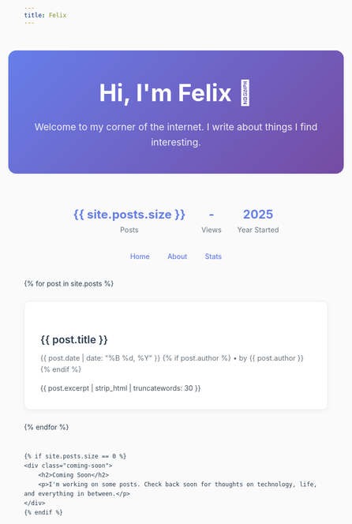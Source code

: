 ```yaml
---
title: Felix
---
```


<style>
* {
    margin: 0;
    padding: 0;
    box-sizing: border-box;
}

html, body {
    font-family: 'Inter', -apple-system, BlinkMacSystemFont, sans-serif;
    line-height: 1.6;
    color: #2c3e50;
    background: #fafafa;
    min-height: 100vh;
}

body {
    max-width: 680px;
    margin: 0 auto;
    padding: 2rem;
}

/* Dark Mode */
@media (prefers-color-scheme: dark) {
    html, body {
        background: #1a1a1a;
        color: #e4e4e7;
    }
    
    .hero {
        background: linear-gradient(135deg, #4c1d95 0%, #581c87 100%) !important;
    }
    
    .blog-post {
        background: #2a2a2a !important;
        border-color: #404040 !important;
        color: #e4e4e7 !important;
    }
    
    .blog-post-title a {
        color: #e4e4e7 !important;
    }
    
    .blog-post-title a:hover {
        color: #8b5cf6 !important;
    }
    
    .blog-post-meta {
        color: #9ca3af !important;
    }
    
    .blog-post-excerpt {
        color: #d1d5db !important;
    }
    
    nav a {
        color: #8b5cf6 !important;
    }
    
    .stat-number {
        color: #8b5cf6 !important;
    }
    
    .coming-soon {
        color: #9ca3af !important;
    }
}

.hero {
    text-align: center;
    margin: 3rem 0 4rem 0;
    padding: 3rem 0;
    background: linear-gradient(135deg, #667eea 0%, #764ba2 100%);
    color: white;
    border-radius: 16px;
    margin-left: -2rem;
    margin-right: -2rem;
    padding-left: 2rem;
    padding-right: 2rem;
}

.hero h1 {
    font-size: 3rem;
    margin: 0 0 1rem 0;
    font-weight: 700;
}

.hero p {
    font-size: 1.2rem;
    opacity: 0.9;
    margin: 0;
}

.blog-stats {
    display: flex;
    justify-content: center;
    gap: 2rem;
    margin: 2rem 0;
    font-size: 0.9rem;
    color: #6c757d;
}

.stat {
    text-align: center;
}

.stat-number {
    display: block;
    font-size: 1.5rem;
    font-weight: bold;
    color: #667eea;
}

.blog-posts {
    display: grid;
    gap: 1.5rem;
}

.blog-post {
    background: white;
    padding: 2rem;
    border-radius: 12px;
    box-shadow: 0 2px 10px rgba(0,0,0,0.05);
    border: 1px solid #e9ecef;
    transition: transform 0.2s ease, box-shadow 0.2s ease;
}

.blog-post:hover {
    transform: translateY(-2px);
    box-shadow: 0 4px 20px rgba(0,0,0,0.1);
}

.blog-post-title a {
    color: #2c3e50;
    text-decoration: none;
    font-weight: 600;
    font-size: 1.3rem;
}

.blog-post-title a:hover {
    color: #667eea;
}

.blog-post-meta {
    color: #6c757d;
    font-size: 0.9rem;
    margin: 0.5rem 0 1rem 0;
}

.blog-post-excerpt {
    color: #495057;
    line-height: 1.6;
}

.coming-soon {
    text-align: center;
    padding: 3rem;
    color: #6c757d;
}

nav {
    margin: 2rem 0;
    text-align: center;
}

nav a {
    margin: 0 1rem;
    color: #667eea;
    text-decoration: none;
    font-weight: 500;
}

nav a:hover {
    text-decoration: underline;
}
</style>

<div class="hero">
    <h1>Hi, I'm Felix 👋</h1>
    <p>Welcome to my corner of the internet. I write about things I find interesting.</p>
</div>

<div class="blog-stats">
    <div class="stat">
        <span class="stat-number" id="total-posts">{{ site.posts.size }}</span>
        <span>Posts</span>
    </div>
    <div class="stat">
        <span class="stat-number" id="total-views">-</span>
        <span>Views</span>
    </div>
    <div class="stat">
        <span class="stat-number">2025</span>
        <span>Year Started</span>
    </div>
</div>

<nav>
    <a href="/">Home</a>
    <a href="/about/">About</a>
    <a href="/analytics.html">Stats</a>
</nav>

<div class="blog-posts">
    {% for post in site.posts %}
    <article class="blog-post">
        <h2 class="blog-post-title">
            <a href="{{ post.url | relative_url }}">{{ post.title }}</a>
        </h2>
        <div class="blog-post-meta">
            <time datetime="{{ post.date | date_to_xmlschema }}">{{ post.date | date: "%B %d, %Y" }}</time>
            {% if post.author %} • by {{ post.author }}{% endif %}
        </div>
        <div class="blog-post-excerpt">
            {{ post.excerpt | strip_html | truncatewords: 30 }}
        </div>
    </article>
    {% endfor %}
    
    {% if site.posts.size == 0 %}
    <div class="coming-soon">
        <h2>Coming Soon</h2>
        <p>I'm working on some posts. Check back soon for thoughts on technology, life, and everything in between.</p>
    </div>
    {% endif %}
</div>

<script>
// Display total blog views
const totalViews = localStorage.getItem('blog-views') || '0';
document.getElementById('total-views').textContent = totalViews;
</script>